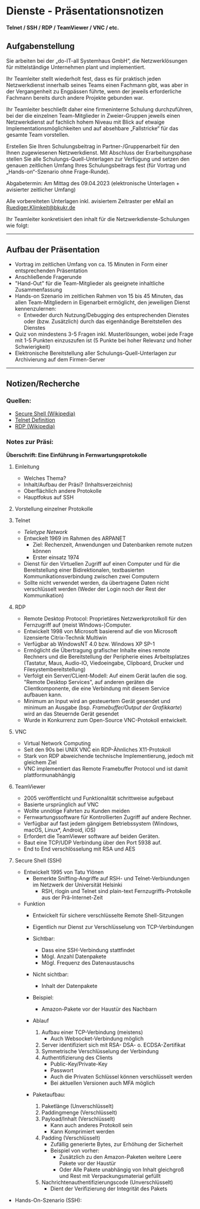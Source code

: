 # Dienste - Präsentationsnotizen

**Telnet / SSH / RDP / TeamViewer / VNC / etc.**

## Aufgabenstellung

Sie arbeiten bei der „do-IT-all Systemhaus GmbH“, die Netzwerklösungen für
mittelständige Unternehmen plant und implementiert.

Ihr Teamleiter stellt wiederholt fest, dass es für praktisch jeden
Netzwerkdienst innerhalb seines Teams einen Fachmann gibt, was aber in der
Vergangenheit zu Engpässen führte, wenn der jeweils erforderliche Fachmann
bereits durch andere Projekte gebunden war.

Ihr Teamleiter beschließt daher eine firmeninterne Schulung durchzuführen, bei
der die einzelnen Team-Mitglieder in Zweier-Gruppen jeweils einen Netzwerkdienst
auf fachlich hohem Niveau mit Blick auf etwaige Implementationsmöglichkeiten und
auf absehbare „Fallstricke“ für das gesamte Team vorstellen.

Erstellen Sie Ihren Schulungsbeitrag in Partner-/Gruppenarbeit für den Ihnen
zugewiesenen Netzwerkdienst. Mit Abschluss der Erarbeitungsphase stellen Sie
alle Schulungs-Quell-Unterlagen zur Verfügung und setzen den genauen zeitlichen
Umfang Ihres Schulungsbeitrags fest (für Vortrag und „Hands-on“-Szenario ohne
Frage-Runde).

Abgabetermin: Am Mittag des 09.04.2023 (elektronische Unterlagen + avisierter
zeitlicher Umfang)

Alle vorbereiteten Unterlagen inkl. avisiertem Zeitraster per eMail an
Ruediger.Klimkeit@bkukr.de

Ihr Teamleiter konkretisiert den inhalt für die Netzwerkdienste-Schulungen wie
folgt:

---
## Aufbau der Präsentation

- Vortrag im zeitlichen Umfang von ca. 15 Minuten in Form einer entsprechenden
Präsentation
- Anschließende Fragerunde
- "Hand-Out" für die Team-Mitglieder als geeignete inhaltliche Zusammenfassung
- Hands-on Szenario im zeitlichen Rahmen von 15 bis 45 Minuten, das allen
Team-Mitgliedern in Eigenarbeit ermöglicht, den jeweiligen Dienst
kennenzulernen:
	- Entweder durch Nutzung/Debugging des entsprechenden Dienstes oder
	(bzw. Zusätzlich) durch das eigenhändige Bereitstellen des Dienstes
- Quiz von mindestens 3-5 Fragen inkl. Musterlösungen, wobei jede Frage mit 1-5
Punkten einzuszufen ist (5 Punkte bei hoher Relevanz und hoher Schwierigkeit)
- Elektronische Bereitstellung aller Schulungs-Quell-Unterlagen zur Archivierung
auf dem Firmen-Server
---

## Notizen/Recherche

### Quellen:
- [Secure Shell (Wikipedia)](https://de.wikipedia.org/wiki/Secure_Shell)
- [Telnet Definition](https://www.computerweekly.com/de/definition/Telnet)
- [RDP (Wikipedia)](https://de.wikipedia.org/wiki/Remote_Desktop_Protocol)


### Notes zur Präsi:

**Überschrift: Eine Einführung in Fernwartungsprotokolle**
1. Einleitung
	- Welches Thema?
	- Inhalt/Aufbau der Präsi? (Inhaltsverzeichnis)
	- Oberflächlich andere Protokolle
	- Hauptfokus auf SSH

2. Vorstellung einzelner Protokolle
1. Telnet
	- *Teletype Network*
	- Entwckelt 1969 im Rahmen des ARPANET
		- Ziel: Rechenzeit, Anwendungen und Datenbanken remote nutzen
		  können
		- Erster einsatz 1974
	- Dienst für den Virtuellen Zugriff auf einen Computer und für
	  die Bereitstellung einer Bidirektionalen, textbasierten
	  Kommunikationsverbindung zwischen zwei Computern
	- Sollte nicht verwendet werden, da übertragene Daten nicht
	  verschlüsselt werden (Weder der Login noch der Rest der
	  Kommunikation)
2. RDP
	- Remote Desktop Protocol: Proprietäres Netzwerkprotolkoll für
	  den Fernzugriff auf (meist WIndows-)Computer.
	- Entwickelt 1998 von Microsoft basierend auf die von Microsoft
	  lizensierte Citrix-Technik Multiwin
	- Verfügbar ab WindowsNT 4.0 bzw. Windows XP SP-1
	- Ermöglicht die Übertragung grafischer Inhalte eines remote
	  Rechners und die Bereitstellung der Peripherie eines
	  Arbeitsplatzes (Tastatur, Maus, Audio-IO, Viedoeingabe,
	  Clipboard, Drucker und Filesystembereitstellung)
	- Verfolgt ein Server/CLient-Modell: Auf einem Gerät laufen die
	  sog. "Remote Desktop Services", auf anderen geräten die
	  Clientkomponente, die eine Verbindung mit diesem Service
	  aufbauen kann.
	- Minimum an Input wird an gesteuertem Gerät gesendet und
	  minimum an Ausgabe (bsp. *Framebuffer/Output der Grafikkarte*)
	  wird an das Steuernde Gerät gesendet
	- Wurde in Konkurrenz zum Open-Source VNC-Protokoll entwickelt.
3. VNC
	- Virtual Network Computing
	- Seit den 90s bei UNIX VNC ein RDP-Ähnliches
	   X11-Protokoll
	- Stark von RDP abweichende technische Implementierung,
	  jedoch mit gleichem Ziel
	- VNC implementiert das Remote Framebuffer Protocol und
	  ist damit plattformunabhängig

4. TeamViewer
	- 2005 veröffentlicht und Funktionalität schrittweise aufgebaut
	- Basierte ursprünglich auf VNC
	- Wollte unnötige Fahrten zu Kunden meiden
	- Fernwartungssoftware für Kontrollierten Zugriff
	  auf andere Rechner.
	- Verfügbar auf fast jedem gängigem Betriebssystem (Windows, macOS,
	  Linux*, Android, iOS)
	- Erfordert die TeamViewer software auf beiden Geräten.
	- Baut eine TCP/UDP Verbindung über den Port 5938 auf.
	- End to End verschlösselung mit RSA und AES

5. Secure Shell (SSH)
	- Entwickelt 1995 von Tatu Ylönen
		- Bemerkte Sniffing-Angriffe auf RSH- und Telnet-Verbiundungen im
		  Netzwerk der Universität Helsinki
			- RSH, rlogin und Telnet sind plain-text
			  Fernzugriffs-Protokolle aus der
			  Prä-Internet-Zeit
	- Funktion
		- Entwickelt für sichere verschlüsselte Remote Shell-Sitzungen
		- Eigentlich nur Dienst zur Verschlüsselung von TCP-Verbindungen
		- Sichtbar:
			- Dass eine SSH-Verbindung stattfindet
			- Mögl. Anzahl Datenpakete
			- Mögl. Frequenz des Datenaustauschs
		- Nicht sichtbar:
			- Inhalt der Datenpakete
		- Beispiel:
			- Amazon-Pakete vor der Haustür des Nachbarn
		- Ablauf
			1. Aufbau einer TCP-Verbindung (meistens)
				- Auch Websocket-Verbindung möglich
			2. Server identifiziert sich mit RSA- DSA- o.
			   ECDSA-Zertifikat
			3. Symmetrische Verschlüsselung der Verbindung
			4. Authentifizierung des Clients
				- Public-Key/Private-Key
				- Passwort
				- Auch die Privaten Schlüssel können verschlüsselt
				  werden
				- Bei aktuellen Versionen auch MFA möglich

		- Paketaufbau:
			1. Paketlänge (Unverschlüsselt)
			2. Paddingmenge (Verschlüsselt)
			3. Payload/Inhalt (Verschlüsselt)
				- Kann auch anderes Protokoll sein
				- Kann Komprimiert werden
			4. Padding (Verschlüsselt)
				- Zufällig generierte Bytes, zur Erhöhung der
				  Sicherheit
				- Beispiel von vorher:
					- Zusätzlich zu den Amazon-Paketen weitere
					  Leere Pakete vor der Haustür
					- Oder Alle Pakete unabhängig von Inhalt
					  gleichgroß und Rest mit
					  Verpackungsmaterial gefüllt
			5. Nachrichtenauthentifizierungscode (Unverschlüsselt)
				- Dient der Verifizierung der Integrität des Pakets

- Hands-On-Szenario (SSH):
